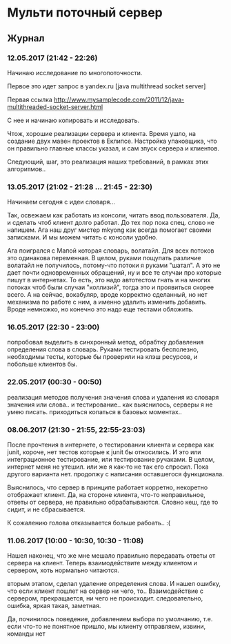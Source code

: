 # Мульти поточный сервер

## Журнал

### 12.05.2017 (21:42 - 22:26)

Начинаю исследование по многопоточности.

Первое это идет запрос в yandex.ru [java multithread socket server]

Первая ссылка http://www.mysamplecode.com/2011/12/java-multithreaded-socket-server.html

C нее и начинаю копировать и исследовать.

Чтож, хорошие реализации сервера и клиента.
Время ушло, на создание двух мавен проектов в Еклипсе.
Настройка упаковщика, что он правильно главные классы указал, и сам зпуск сервера и клиентов.

Следующий, шаг, это реализация наших требований, в рамках этих алгоритмов..

### 13.05.2017 (21:02 - 21:28 … 21:45 - 22:30)

Начинаем сегодня с идеи словаря…

Так, освежаем как работать из консоли, читать ввод пользователя.
Да, и сделать чтоб клиент долго работал.
До тех пор пока спец. слово не напишем.
Ага наш друг мистер mkyong как всегда помогает своими записками. И мы можем читать с консоли удобно.

Ага поигрался с Мапой которая словарь, волатайл. Для всех потоков это одинакова переменная.
В целом, руками пощупать различие волатайл не получилось, потому-что потоки я руками "шатал".
А это не дает почти одновременных обращений, ну и все те случаи про которые пишут в интернетах.
То есть, это надо автотестом гнать и на многих потоках чтоб были случаи "коллизий", тогда это и проявиться скорее всего.
А на сейчас, вокабуляр, вроде корректно сделанный, но нет механизма по работе с ним, а именно
удалить изменить добавить.
Вроде немножко, но конечно это надо еще тестами обложить.

### 16.05.2017 (22:30 - 23:00)

попробовал выделить в синхронный метод, обрабтку добавления определения слова в словарь.
Руками тестировать бесполезно, необходимы тесты, которые бы проверили на клэш ресурсов, и побольше клиентов бы.

### 22.05.2017 (00:30 - 00:50)

реализация методов получения значения слова и удаления из словаря значения или слова..
и тестирование.. как выяснилось, серверы я не умею писать. приходиться копаться в базовых моментах..

### 08.06.2017 (21:30 - 21:55, 22:55-23:03)
После прочтения в интернете, о тестировании клиента и сервера как junit, короче, нет тестов которые к junit  бы относились. 
И это или интеграционное тестирование, или тестирование ручаками. В целом, интернет меня не утешил. или же я как-то не так его спросил.
Пока другого варианта нет. продолжу с написания оставшегося функционала.

Выяснилось, что сервер в принципе работает корретно, некоретно отображает клиент.
Да, на стороне клиента, что-то неправильное, ответы от сервера, не правильно обрабатываются.
Словно кеш, где то сидит, и не сбрасывается.

К сожалению голова отказывается больше рабоать.. :(

### 11.06.2017 (10:00 - 10:30, 10:30 - 11:08)

Нашел наконец, что же мне мешало правильно передавать ответы от сервера на клиент. Теперь взаимодействите между клиентом и сервером, хоть нормально читаются.

вторым этапом, сделал удаление определения слова.
И нашел ошибку, что если клиент пошлет на сервер ни чего, то.. Взаимодействие с сервером, прекращается, ни чего не происходит. следовательно, ошибка, яркая такая, заметная.

Да, починилось поведение, добавлением выбора по умолчанию, т.е. если что-то не понятное пришло, мы клиенту отправляем, извини, команды нет